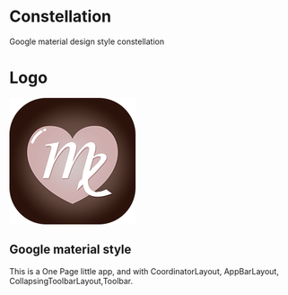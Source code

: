 # Constellation
Google material design style constellation

# Logo

![](https://github.com/wangshaolei/Constellation/blob/master/img/splash_logo.png)

## Google material style

This is a One Page little app, and with CoordinatorLayout, AppBarLayout, CollapsingToolbarLayout,Toolbar.

